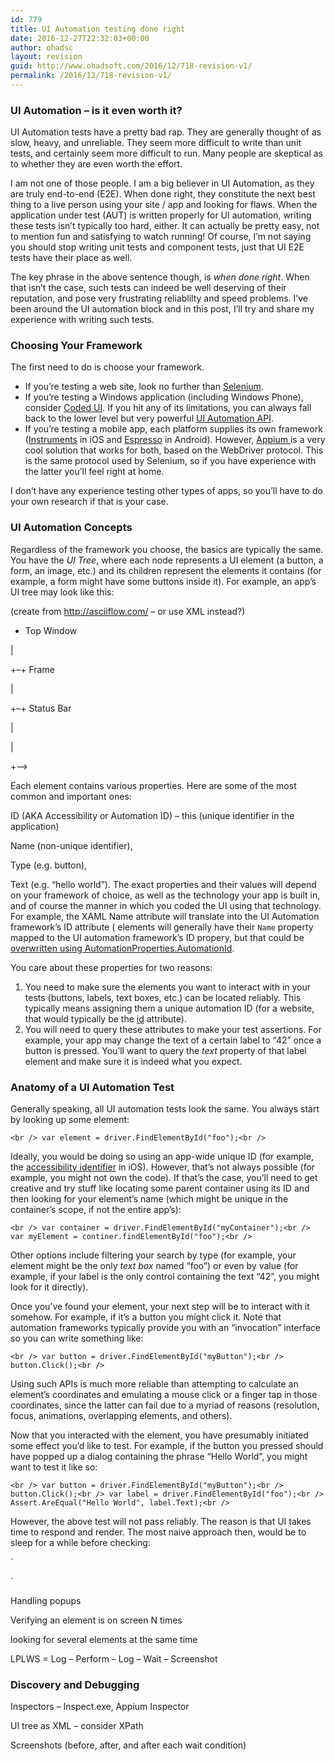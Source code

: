 ```yaml
---
id: 779
title: UI Automation testing done right
date: 2016-12-27T22:32:03+00:00
author: ohadsc
layout: revision
guid: http://www.ohadsoft.com/2016/12/718-revision-v1/
permalink: /2016/12/718-revision-v1/
---
```

### UI Automation &#8211; is it even worth it?

UI Automation tests have a pretty bad rap. They are generally thought of as slow, heavy, and unreliable. They seem more difficult to write than unit tests, and certainly seem more difficult to run. Many people are skeptical as to whether they are even worth the effort.

I am not one of those people. I am a big believer in UI Automation, as they are truly end-to-end (E2E). When done right, they constitute the next best thing to a live person using your site / app and looking for flaws. When the application under test (AUT) is written properly for UI automation, writing these tests isn&#8217;t typically too hard, either. It can actually be pretty easy, not to mention fun and satisfying to watch running! Of course, I&#8217;m not saying you should stop writing unit tests and component tests, just that UI E2E tests have their place as well. 

The key phrase in the above sentence though, is _when done right_. When that isn&#8217;t the case, such tests can indeed be well deserving of their reputation, and pose very frustrating reliablilty and speed problems. I&#8217;ve been around the UI automation block and in this post, I&#8217;ll try and share my experience with writing such tests.

### Choosing Your Framework

The first need to do is choose your framework. 

  * If you&#8217;re testing a web site, look no further than <a href="http://www.seleniumhq.org/" target="_blank">Selenium</a>.
  * If you&#8217;re testing a Windows application (including Windows Phone), consider <a href="https://msdn.microsoft.com/en-us/library/dd286726.aspx"  target="_blank">Coded UI</a>. If you hit any of its limitations, you can always fall back to the lower level but very powerful <a href="https://msdn.microsoft.com/en-us/library/ms747327(v=vs.110).aspx"  target="_blank">UI Automation API</a>.
  * If you&#8217;re testing a mobile app, each platform supplies its own framework (<a href="https://developer.apple.com/library/tvos/documentation/DeveloperTools/Conceptual/InstrumentsUserGuide/UIAutomation.html"  target="_blank">Instruments</a> in iOS and <a href="https://developer.android.com/training/testing/ui-testing/espresso-testing.html"  target="_blank">Espresso</a> in Android). However, <a href="http://appium.io/" target="_blank">Appium </a>is a very cool solution that works for both, based on the WebDriver protocol. This is the same protocol used by Selenium, so if you have experience with the latter you&#8217;ll feel right at home.

I don&#8217;t have any experience testing other types of apps, so you&#8217;ll have to do your own research if that is your case. 

### UI Automation Concepts

Regardless of the framework you choose, the basics are typically the same. You have the _UI Tree_, where each node represents a UI element (a button, a form, an image, etc.) and its children represent the elements it contains (for example, a form might have some buttons inside it). For example, an app&#8217;s UI tree may look like this:

(create from http://asciiflow.com/ &#8211; or use XML instead?)
  
+ Top Window
  
|
  
+&#8211;+ Frame
  
|
  
+&#8211;+ Status Bar
  
|
  
|
  
+&#8211;> 

Each element contains various properties. Here are some of the most common and important ones:
   
ID (AKA Accessibility or Automation ID) &#8211; this (unique identifier in the application)
   
Name (non-unique identifier),
   
Type (e.g. button),
   
Text (e.g. &#8220;hello world&#8221;). The exact properties and their values will depend on your framework of choice, as well as the technology your app is built in, and of course the manner in which you coded the UI using that technology. For example, the XAML Name attribute will translate into the UI Automation framework&#8217;s ID attribute ( elements will generally have their `Name` property mapped to the UI automation framework&#8217;s ID propery, but that could be <a href="https://msdn.microsoft.com/en-us/library/dn282439.aspx" target="_blank">overwritten using AutomationProperties.AutomationId</a>.

You care about these properties for two reasons:

  1. You need to make sure the elements you want to interact with in your tests (buttons, labels, text boxes, etc.) can be located reliably. This typically means assigning them a unique automation ID (for a website, that would typically be the <a href="https://developer.mozilla.org/en-US/docs/Web/HTML/Global_attributes/id" target="_blank">id</a> attribute).
  2. You will need to query these attributes to make your test assertions. For example, your app may change the text of a certain label to &#8220;42&#8221; once a button is pressed. You&#8217;ll want to query the _text_ property of that label element and make sure it is indeed what you expect.

### 

### Anatomy of a UI Automation Test</a3>
  
Generally speaking, all UI automation tests look the same. You always start by looking up some element:
  
`<br />
var element = driver.FindElementById("foo");<br />
` 
  
Ideally, you would be doing so using an app-wide unique ID (for example, the <a href="https://developer.apple.com/library/ios/documentation/UIKit/Reference/UIAccessibilityIdentification_Protocol/" target="_blank">accessibility identifier</a> in iOS). However, that&#8217;s not always possible (for example, you might not own the code). If that&#8217;s the case, you&#8217;ll need to get creative and try stuff like locating some parent container using its ID and then looking for your element&#8217;s name (which might be unique in the container&#8217;s scope, if not the entire app&#8217;s):
  
`<br />
var container = driver.FindElementById("myContainer");<br />
var myElement = continer.findElementById("foo");<br />
` </p> 

Other options include filtering your search by type (for example, your element might be the only _text box_ named &#8220;foo&#8221;) or even by value (for example, if your label is the only control containing the text &#8220;42&#8221;, you might look for it directly).

Once you&#8217;ve found your element, your next step will be to interact with it somehow. For example, if it&#8217;s a button you might click it. Note that automation frameworks typically provide you with an &#8220;invocation&#8221; interface so you can write something like:
  
`<br />
var button = driver.FindElementById("myButton");<br />
button.Click();<br />
` 
  
Using such APIs is much more reliable than attempting to calculate an element&#8217;s coordinates and emulating a mouse click or a finger tap in those coordinates, since the latter can fail due to a myriad of reasons (resolution, focus, animations, overlapping elements, and others).

Now that you interacted with the element, you have presumably initiated some effect you&#8217;d like to test. For example, if the button you pressed should have popped up a dialog containing the phrase &#8220;Hello World&#8221;, you might want to test it like so:
  
`<br />
var button = driver.FindElementById("myButton");<br />
button.Click();<br />
var label = driver.FindElementById("foo");<br />
Assert.AreEqual("Hello World", label.Text);<br />
` 
  
However, the above test will not pass reliably. The reason is that UI takes time to respond and render. The most naive approach then, would be to sleep for a while before checking:
  
`</p>
<p>`

Handling popups
  
Verifying an element is on screen N times
  
looking for several elements at the same time
  
LPLWS = Log &#8211; Perform &#8211; Log &#8211; Wait &#8211; Screenshot

### Discovery and Debugging

Inspectors &#8211; Inspect.exe, Appium Inspector
  
UI tree as XML &#8211; consider XPath
  
Screenshots (before, after, and after each wait condition)
